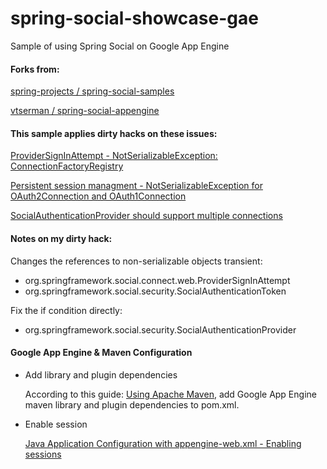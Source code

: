 spring-social-showcase-gae
==========================

Sample of using Spring Social on Google App Engine

#### Forks from:

[spring-projects / spring-social-samples](https://github.com/spring-projects/spring-social-samples)

[vtserman / spring-social-appengine](https://github.com/vtserman/spring-social-appengine)

#### This sample applies dirty hacks on these issues:

[ProviderSignInAttempt - NotSerializableException: ConnectionFactoryRegistry](https://jira.springsource.org/browse/SOCIAL-203)

[Persistent session managment - NotSerializableException for OAuth2Connection and OAuth1Connection](https://jira.springsource.org/browse/SOCIAL-355)

[SocialAuthenticationProvider should support multiple connections](https://jira.springsource.org/browse/SOCIAL-402)

#### Notes on my dirty hack:

Changes the references to non-serializable objects transient:

* org.springframework.social.connect.web.ProviderSignInAttempt
* org.springframework.social.security.SocialAuthenticationToken
 
Fix the if condition directly:

* org.springframework.social.security.SocialAuthenticationProvider

#### Google App Engine & Maven Configuration

* Add library and plugin dependencies

  According to this guide: [Using Apache Maven](https://developers.google.com/appengine/docs/java/tools/maven), add Google App Engine maven library and plugin dependencies to pom.xml.

* Enable session

  [Java Application Configuration with appengine-web.xml - Enabling sessions](https://developers.google.com/appengine/docs/java/config/appconfig#Enabling_Sessions)

